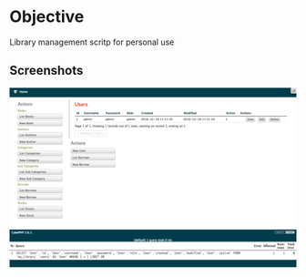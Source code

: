 # Objective

Library management scritp for personal use


## Screenshots
![Screen1](https://raw.githubusercontent.com/biplobice/MyLibrary-cakephp/master/screenshots/Screen-1.png)
